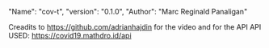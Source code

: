 "Name": "cov-t",
"version": "0.1.0",
"Author": "Marc Reginald Panaligan"

Creadits to https://github.com/adrianhajdin for the video and for the API 
API USED: https://covid19.mathdro.id/api

